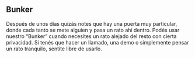 ## Bunker
Después de unos días quizás notes que hay una puerta muy particular, donde cada tanto se mete alguien y pasa un rato ahí dentro. Podés usar nuestro “Bunker” cuando necesites un rato alejado del resto con cierta privacidad. Si tenés que hacer un llamado, una demo o simplemente pensar un rato tranquilo, sentite libre de usarlo.
